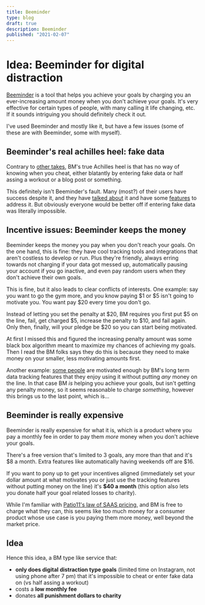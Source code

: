 ```yaml
---
title: Beeminder
type: blog
draft: true
description: Beeminder
published: "2021-02-07"
---
```


# Idea: Beeminder for digital distraction 

[Beeminder](https://beeminder.com) is a tool that helps you achieve your goals
by charging you an ever-increasing amount money when you don't achieve your
goals. It's very effective for certain types of people, with many calling it
life changing, etc. If it sounds intriguing you should definitely check it out.

I've used Beeminder and mostly like it, but have a few issues (some of these
are with Beeminder, some with myself).

## Beeminder's real achilles heel: fake data
Contrary to [other takes](https://blog.beeminder.com/achilles/), BM's true
Achilles heel is that has no way of knowing when you cheat, either blatantly by
entering fake data or half assing a workout or a blog post or something.

This definitely isn't Beeminder's fault. Many (most?) of their users have
success despite it, and they have [talked
about](https://help.beeminder.com/article/34-cant-you-just-lie-about-your-data)
it and have some [features](https://blog.beeminder.com/legit/) to address it.
But obviously everyone would be better off if entering fake data was literally
impossible.

## Incentive issues: Beeminder keeps the money
Beeminder keeps the money you pay when you don't reach your goals. On the one
hand, this is fine: they have cool tracking tools and integrations that aren't
costless to develop or run. Plus they're friendly, always erring towards not
charging if your data got messed up, automatically pausing your account if you
go inactive, and even pay random users when they don't achieve their own goals.

This is fine, but it also leads to clear conflicts of interests. One example:
say you want to go the gym more, and you know paying $1 or $5 isn't going to
motivate you. You want pay $20 every time you don't go.

Instead of letting you set the penalty at $20, BM requires you first put $5 on
the line, fail, get charged $5, increase the penalty to $10, and fail again.
Only then, finally, will your pledge be $20 so you can start being motivated.

At first I missed this and figured the increasing penalty amount was some black
box algorithm meant to maximize my chances of achieving my goals. Then I read
the BM folks says they do this is because they need to make money on your
smaller, less motivating amounts first.

Another example: [some people](https://blog.beeminder.com/mbork/) are
motivated enough by BM's long term data tracking features that they enjoy
using it without putting *any* money on the line. In that case BM *is* helping
you achieve your goals, but isn't getting any penalty money, so it seems
reasonable to charge *something*, however this brings us to the last point,
which is...

## Beeminder is really expensive
Beeminder is really expensive for what it is, which is a product where you pay
a monthly fee in order to pay them *more* money when you don't achieve your
goals.

There's a free version that's limited to 3 goals, any more than that and it's
$8 a month. Extra features like automatically having weekends off are $16.

If you want to pony up to get your incentives aligned (immediately set your
dollar amount at what motivates you or just use the tracking features without
putting money on the line) it's **$40 a month** (this option also lets you
donate half your goal related losses to charity).

While I'm familiar with [Patio11's law of SAAS
pricing](https://secondbreakfast.co/patio11-s-law), and BM is free to charge
what they can, this seems like too much money for a consumer product whose use
case is you paying them more money, well beyond the market price.

## Idea
Hence this idea, a BM type like service that:
- **only does digital distraction type goals** (limited time on Instagram, not using phone after 7 pm) that it's impossible to cheat or enter fake data on (vs half assing a workout)
- costs a **low monthly fee**
- donates **all punishment dollars to charity**
